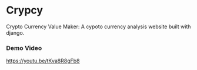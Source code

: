 # Crypcy
Crypto Currency Value Maker: A cypoto currency analysis website built with django.

### Demo Video
https://youtu.be/tKva8R8gFb8

